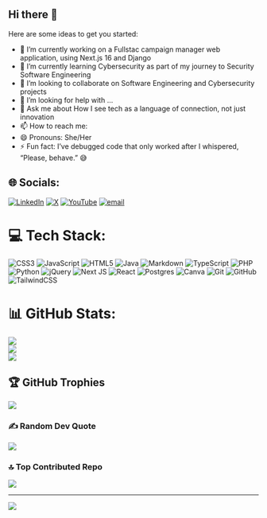 ## Hi there 👋

Here are some ideas to get you started:

- 🔭 I’m currently working on a Fullstac campaign manager web application, using Next.js 16 and Django
- 🌱 I’m currently learning Cybersecurity as part of my journey to Security Software Engineering
- 👯 I’m looking to collaborate on Software Engineering and Cybersecurity projects
- 🤔 I’m looking for help with ...
- 💬 Ask me about How I see tech as a language of connection, not just innovation
- 📫 How to reach me: 
- 😄 Pronouns: She/Her
- ⚡ Fun fact: I’ve debugged code that only worked after I whispered, “Please, behave.” 😅



## 🌐 Socials:
[![LinkedIn](https://img.shields.io/badge/LinkedIn-%230077B5.svg?logo=linkedin&logoColor=white)](https://linkedin.com/in/deborah-agianiye-ikongshul) [![X](https://img.shields.io/badge/X-black.svg?logo=X&logoColor=white)](https://x.com/cyberHackWhip) [![YouTube](https://img.shields.io/badge/YouTube-%23FF0000.svg?logo=YouTube&logoColor=white)](https://youtube.com/@HackWhip) [![email](https://img.shields.io/badge/Email-D14836?logo=gmail&logoColor=white)](mailto:hisdelightdeborah@gmail.com) 

# 💻 Tech Stack:
![CSS3](https://img.shields.io/badge/css3-%231572B6.svg?style=for-the-badge&logo=css3&logoColor=white) ![JavaScript](https://img.shields.io/badge/javascript-%23323330.svg?style=for-the-badge&logo=javascript&logoColor=%23F7DF1E) ![HTML5](https://img.shields.io/badge/html5-%23E34F26.svg?style=for-the-badge&logo=html5&logoColor=white) ![Java](https://img.shields.io/badge/java-%23ED8B00.svg?style=for-the-badge&logo=openjdk&logoColor=white) ![Markdown](https://img.shields.io/badge/markdown-%23000000.svg?style=for-the-badge&logo=markdown&logoColor=white) ![TypeScript](https://img.shields.io/badge/typescript-%23007ACC.svg?style=for-the-badge&logo=typescript&logoColor=white) ![PHP](https://img.shields.io/badge/php-%23777BB4.svg?style=for-the-badge&logo=php&logoColor=white) ![Python](https://img.shields.io/badge/python-3670A0?style=for-the-badge&logo=python&logoColor=ffdd54) ![jQuery](https://img.shields.io/badge/jquery-%230769AD.svg?style=for-the-badge&logo=jquery&logoColor=white) ![Next JS](https://img.shields.io/badge/Next-black?style=for-the-badge&logo=next.js&logoColor=white) ![React](https://img.shields.io/badge/react-%2320232a.svg?style=for-the-badge&logo=react&logoColor=%2361DAFB) ![Postgres](https://img.shields.io/badge/postgres-%23316192.svg?style=for-the-badge&logo=postgresql&logoColor=white) ![Canva](https://img.shields.io/badge/Canva-%2300C4CC.svg?style=for-the-badge&logo=Canva&logoColor=white) ![Git](https://img.shields.io/badge/git-%23F05033.svg?style=for-the-badge&logo=git&logoColor=white) ![GitHub](https://img.shields.io/badge/github-%23121011.svg?style=for-the-badge&logo=github&logoColor=white) ![TailwindCSS](https://img.shields.io/badge/tailwindcss-%2338B2AC.svg?style=for-the-badge&logo=tailwind-css&logoColor=white)
# 📊 GitHub Stats:
![](https://github-readme-stats.vercel.app/api?username=Debbiejerry&theme=dark&hide_border=false&include_all_commits=true&count_private=false)<br/>
![](https://nirzak-streak-stats.vercel.app/?user=Debbiejerry&theme=dark&hide_border=false)<br/>
![](https://github-readme-stats.vercel.app/api/top-langs/?username=Debbiejerry&theme=dark&hide_border=false&include_all_commits=true&count_private=false&layout=compact)

## 🏆 GitHub Trophies
![](https://github-profile-trophy.vercel.app/?username=Debbiejerry&theme=radical&no-frame=false&no-bg=true&margin-w=4)

### ✍️ Random Dev Quote
![](https://quotes-github-readme.vercel.app/api?type=horizontal&theme=radical)

### 🔝 Top Contributed Repo
![](https://github-contributor-stats.vercel.app/api?username=Debbiejerry&limit=5&theme=dark&combine_all_yearly_contributions=true)

---
[![](https://visitcount.itsvg.in/api?id=Debbiejerry&icon=0&color=0)](https://visitcount.itsvg.in)

<!-- Proudly created with GPRM ( https://gprm.itsvg.in ) -->
